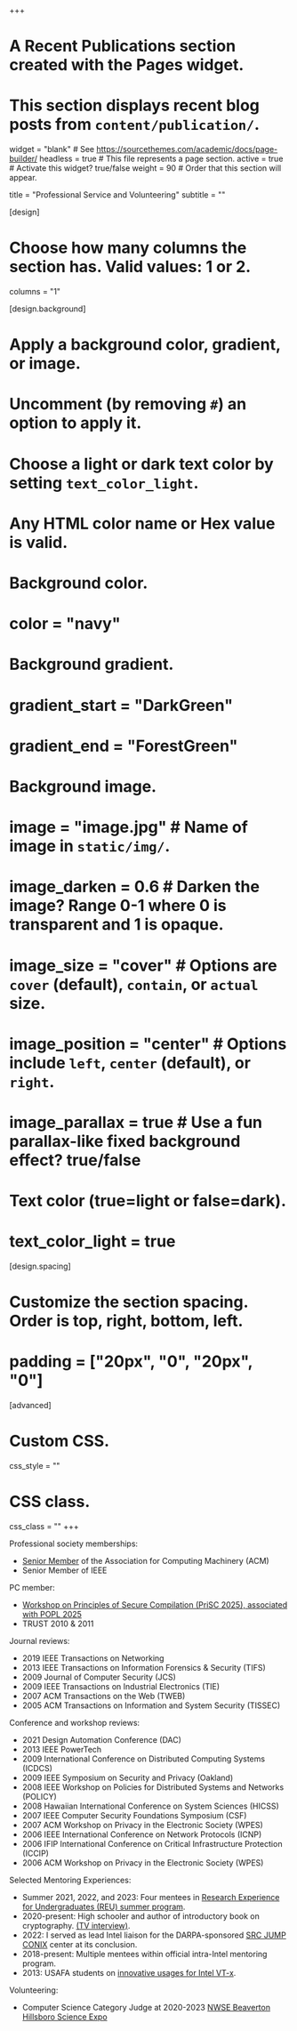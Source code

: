 +++
# A Recent Publications section created with the Pages widget.
# This section displays recent blog posts from `content/publication/`.

widget = "blank"  # See https://sourcethemes.com/academic/docs/page-builder/
headless = true  # This file represents a page section.
active = true  # Activate this widget? true/false
weight = 90  # Order that this section will appear.

title = "Professional Service and Volunteering"
subtitle = ""

[design]
  # Choose how many columns the section has. Valid values: 1 or 2.
  columns = "1"

[design.background]
  # Apply a background color, gradient, or image.
  #   Uncomment (by removing `#`) an option to apply it.
  #   Choose a light or dark text color by setting `text_color_light`.
  #   Any HTML color name or Hex value is valid.

  # Background color.
  # color = "navy"
  
  # Background gradient.
  # gradient_start = "DarkGreen"
  # gradient_end = "ForestGreen"
  
  # Background image.
  # image = "image.jpg"  # Name of image in `static/img/`.
  # image_darken = 0.6  # Darken the image? Range 0-1 where 0 is transparent and 1 is opaque.
  # image_size = "cover"  #  Options are `cover` (default), `contain`, or `actual` size.
  # image_position = "center"  # Options include `left`, `center` (default), or `right`.
  # image_parallax = true  # Use a fun parallax-like fixed background effect? true/false
  
  # Text color (true=light or false=dark).
  # text_color_light = true

[design.spacing]
  # Customize the section spacing. Order is top, right, bottom, left.
  # padding = ["20px", "0", "20px", "0"]

[advanced]
 # Custom CSS. 
 css_style = ""
 
 # CSS class.
 css_class = ""
+++

Professional society memberships:
 - [Senior Member](https://awards.acm.org/award_winners/lemay_0552118) of the Association for Computing Machinery (ACM)
 - Senior Member of IEEE

PC member:
 - [Workshop on Principles of Secure Compilation (PriSC 2025), associated with POPL 2025](https://popl25.sigplan.org/home/prisc-2025)
 - TRUST 2010 & 2011

Journal reviews:
 - 2019 IEEE Transactions on Networking
 - 2013 IEEE Transactions on Information Forensics & Security (TIFS)
 - 2009 Journal of Computer Security (JCS)
 - 2009 IEEE Transactions on Industrial Electronics (TIE)
 - 2007 ACM Transactions on the Web (TWEB)
 - 2005 ACM Transactions on Information and System Security (TISSEC)

Conference and workshop reviews:
 - 2021 Design Automation Conference (DAC)
 - 2013 IEEE PowerTech
 - 2009 International Conference on Distributed Computing Systems (ICDCS)
 - 2009 IEEE Symposium on Security and Privacy (Oakland)
 - 2008 IEEE Workshop on Policies for Distributed Systems and Networks (POLICY)
 - 2008 Hawaiian International Conference on System Sciences (HICSS)
 - 2007 IEEE Computer Security Foundations Symposium (CSF)
 - 2007 ACM Workshop on Privacy in the Electronic Society (WPES)
 - 2006 IEEE International Conference on Network Protocols (ICNP)
 - 2006 IFIP International Conference on Critical Infrastructure Protection (ICCIP)
 - 2006 ACM Workshop on Privacy in the Electronic Society (WPES)

Selected Mentoring Experiences:
 - Summer 2021, 2022, and 2023: Four mentees in [Research Experience for Undergraduates (REU) summer program](https://ece.princeton.edu/news/princeton-and-intel-join-forces-create-more-inclusive-research-career-pipeline).
 - 2020-present: High schooler and author of introductory book on cryptography. [(TV interview)](https://www.kgw.com/article/news/local/beaverton-student-publishes-book-on-cryptography/283-b00c6f67-79c5-4d60-990a-6e43ae94f863).
 - 2022: I served as lead Intel liaison for the DARPA-sponsored [SRC JUMP CONIX](https://conix.io) center at its conclusion.
 - 2018-present: Multiple mentees within official intra-Intel mentoring program.
 - 2013: USAFA students on [innovative usages for Intel VT-x](https://apps.dtic.mil/sti/tr/pdf/ADA591718.pdf).

Volunteering:
 - Computer Science Category Judge at 2020-2023 [NWSE Beaverton Hillsboro Science Expo](http://beavhillsciexpo.weebly.com/)
